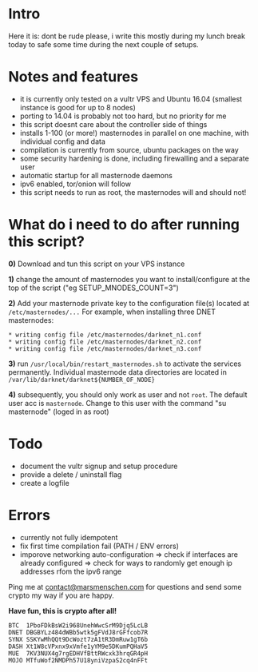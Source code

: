 # Intro

Here it is: dont be rude please, i write this mostly during my lunch break today to safe some time during the next couple of setups.

# Notes and features
* it is currently only tested on a vultr VPS and Ubuntu 16.04 (smallest instance is good for up to 8 nodes)
* porting to 14.04 is probably not too hard, but no priority for me
* this script doesnt care about the controller side of things
* installs 1-100 (or more!) masternodes in parallel on one machine, with individual config and data
* compilation is currently from source, ubuntu packages on the way
* some security hardening is done, including firewalling and a separate user
* automatic startup for all masternode daemons
* ipv6 enabled, tor/onion will follow
* this script needs to run as root, the masternodes will and should not!

# What do i need to do after running this script?
**0)** Download and tun this script on your VPS instance

**1)** change the amount of masternodes you want to install/configure at the top of the script ("eg SETUP_MNODES_COUNT=3")

**2)** Add your masternode private key to the configuration file(s) located at ```/etc/masternodes/...```
For example, when installing three DNET masternodes:
```
* writing config file /etc/masternodes/darknet_n1.conf
* writing config file /etc/masternodes/darknet_n2.conf
* writing config file /etc/masternodes/darknet_n3.conf
```

**3)** run ```/usr/local/bin/restart_masternodes.sh``` to activate the services permanently.
   Individual masternode data directories are located in ```/var/lib/darknet/darknet${NUMBER_OF_NODE}```

**4)** subsequently, you should only work as user and not ```root```. The default user acc is ```masternode```.
   Change to this user with the command "su masternode" (loged in as root)

# Todo
* document the vultr signup and setup procedure
* provide a delete / uninstall flag
* create a logfile

# Errors
* currently not fully idempotent
* fix first time compilation fail (PATH / ENV errors)
* imporove networking auto-configuration
	=> check if interfaces are already configured
	=> check for ways to randomly get enough ip addresses rfom the ipv6 range

Ping me at contact@marsmenschen.com for questions and send some crypto my way if you are happy.

**Have fun, this is crypto after all!**
```
BTC  1PboFDkBsW2i968UnehWwcSrM9Djq5LcLB
DNET DBGBYLz484dWBb5wtk5gFVdJ8rGFfcob7R
SYNX SSKYwMhQQt9DcWozt7zA1tR3DmRuw1gT6b
DASH Xt1W8cVPxnx9xVmfe1yYM9e5DKumPQHaV5
MUE  7KV3NUX4g7rgEDHVfBttRWcxk3hrqGR4pH
MOJO MTfuWof2NMDPh57U18yniVzpaS2cq4nFFt
```
